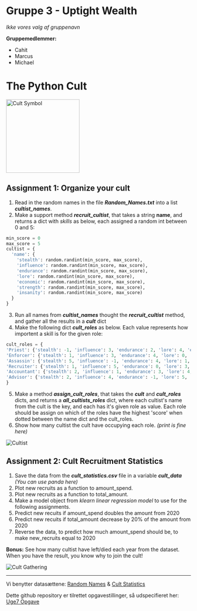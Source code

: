 # Gruppe 3 - Uptight Wealth
*Ikke vores valg af gruppenavn*

**Gruppemedlemmer:**
- Cahit
- Marcus
- Michael

# The Python Cult

<img src="https://images-wixmp-ed30a86b8c4ca887773594c2.wixmp.com/f/bb485920-261e-46b9-896a-cb18fda5d929/dbvl0da-050b7754-242a-4a9f-adff-e4a4c8652fcd.png?token=eyJ0eXAiOiJKV1QiLCJhbGciOiJIUzI1NiJ9.eyJzdWIiOiJ1cm46YXBwOiIsImlzcyI6InVybjphcHA6Iiwib2JqIjpbW3sicGF0aCI6IlwvZlwvYmI0ODU5MjAtMjYxZS00NmI5LTg5NmEtY2IxOGZkYTVkOTI5XC9kYnZsMGRhLTA1MGI3NzU0LTI0MmEtNGE5Zi1hZGZmLWU0YTRjODY1MmZjZC5wbmcifV1dLCJhdWQiOlsidXJuOnNlcnZpY2U6ZmlsZS5kb3dubG9hZCJdfQ.39OiImVLazb8JFOfhDJWFl2529SJ7obSvPHoSpKNka4" alt="Cult Symbol" width="200">

## Assignment 1: Organize your cult

1. Read in the random names in the file ***Random_Names.txt*** into a list ***cultist_names***.
2. Make a support method ***recruit_cultist***, that takes a string **name**, and returns a dict with *skills* as below, each assigned a random int between 0 and 5:
```python
min_score = 0
max_score = 5
cultist = {
  'name': {
    'stealth': random.randint(min_score, max_score), 
    'influence': random.randint(min_score, max_score), 
    'endurance': random.randint(min_score, max_score), 
    'lore': random.randint(min_score, max_score), 
    'economic': random.randint(min_score, max_score), 
    'strength': random.randint(min_score, max_score), 
    'insanity': random.randint(min_score, max_score)
  }
}
```
3. Run all names from ***cultist_names*** thought the ***recruit_cultist*** method, and gather all the results in a ***cult*** dict
4. Make the following dict ***cult_roles*** as below. Each value represents how importent a skill is for the given role:
```python
cult_roles = {
'Priest': {'stealth': -1, 'influence': 3, 'endurance': 2, 'lore': 4, 'economic': 1, 'strength': 0, 'insanity': 5},
'Enforcer': {'stealth': 1, 'influence': 3, 'endurance': 4, 'lore': 0, 'economic': -1, 'strength': 5, 'insanity': 2},
'Assassin': {'stealth': 5, 'influence': -1, 'endurance': 4, 'lore': 1, 'economic': 0, 'strength': 2, 'insanity': 3},
'Recruiter': {'stealth': 1, 'influence': 5, 'endurance': 0, 'lore': 3, 'economic': 2, 'strength': -1, 'insanity': 4},
'Accountant': {'stealth': 2, 'influence': 1, 'endurance': 3, 'lore': 4, 'economic': 5, 'strength': 0, 'insanity': -1},
'Advisor': {'stealth': 2, 'influence': 4, 'endurance': -1, 'lore': 5, 'economic': 3, 'strength': 0, 'insanity': 1}
}
```
5. Make a method ***assign_cult_roles***, that takes the ***cult*** and ***cult_roles*** dicts, and returns a ***all_cultists_roles*** dict, where each cultist's name from the cult is the key, and each has it's given role as value. Each role should be assign on which of the roles have the highest 'score' when dotted between the name dict and the cult_roles.
6. Show how many cultist the cult have occupying each role. *(print is fine here)*



<img src="https://images-wixmp-ed30a86b8c4ca887773594c2.wixmp.com/f/be796ae1-a2db-40a4-ab06-6aa42a607e91/dd7vv03-f5d37c61-a181-4185-84b5-866857e0965b.png?token=eyJ0eXAiOiJKV1QiLCJhbGciOiJIUzI1NiJ9.eyJzdWIiOiJ1cm46YXBwOiIsImlzcyI6InVybjphcHA6Iiwib2JqIjpbW3sicGF0aCI6IlwvZlwvYmU3OTZhZTEtYTJkYi00MGE0LWFiMDYtNmFhNDJhNjA3ZTkxXC9kZDd2djAzLWY1ZDM3YzYxLWExODEtNDE4NS04NGI1LTg2Njg1N2UwOTY1Yi5wbmcifV1dLCJhdWQiOlsidXJuOnNlcnZpY2U6ZmlsZS5kb3dubG9hZCJdfQ.R7fnou_nsvV9raJk_o1eyJ14ETdryFbAm8a4wLdUQ2M" alt="Cultist">

## Assignment 2: Cult Recruitment Statistics
1. Save the data from the ***cult_statistics.csv*** file in a variable ***cult_data*** *(You can use panda here)*
2. Plot new recruits as a function to amount_spend.
3. Plot new recruits as a function to total_amount.
4. Make a model object from *klearn linear regression model* to use for the following assignments.
5. Predict new recuits if amount_spend doubles the amount from 2020
6. Predict new recuits if total_amount decrease by 20% of the amount from 2020
7. Reverse the data, to predict how much amount_spend should be, to make new_recruits equal to 2020

**Bonus:** See how many cultist have left/died each year from the dataset. When you have the result, you know why to join the cult!

<img src="https://thebingbutt.files.wordpress.com/2019/01/buttcultgathering.jpg" alt="Cult Gathering">

_______________________

Vi benytter datasættene: [Random Names](https://raw.githubusercontent.com/Micniks/Python-Week10-Group-3-Assignments/main/Random_Names.txt) & [Cult Statistics](https://raw.githubusercontent.com/Micniks/Python-Week10-Group-3-Assignments/main/cult_statistics.csv)

Dette github repository er tilrettet opgavestillinger, så udspecifieret her: [Uge7 Opgave](https://docs.google.com/document/d/1ojSiBWwLo4-Rc7763vx6aVEYdNluATOMja9qqk4dodU/edit#) 
